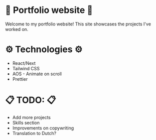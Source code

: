 # 🌟 Portfolio website 🌟
Welcome to my portfolio website! This site showcases the projects I've worked on.

# ⚙️ Technologies ⚙️
- React/Next
- Tailwind CSS
- AOS - Animate on scroll
- Prettier

# 📋 TODO: 📋
- Add more projects
- Skills section
- Improvements on copywriting
- Translation to Dutch?